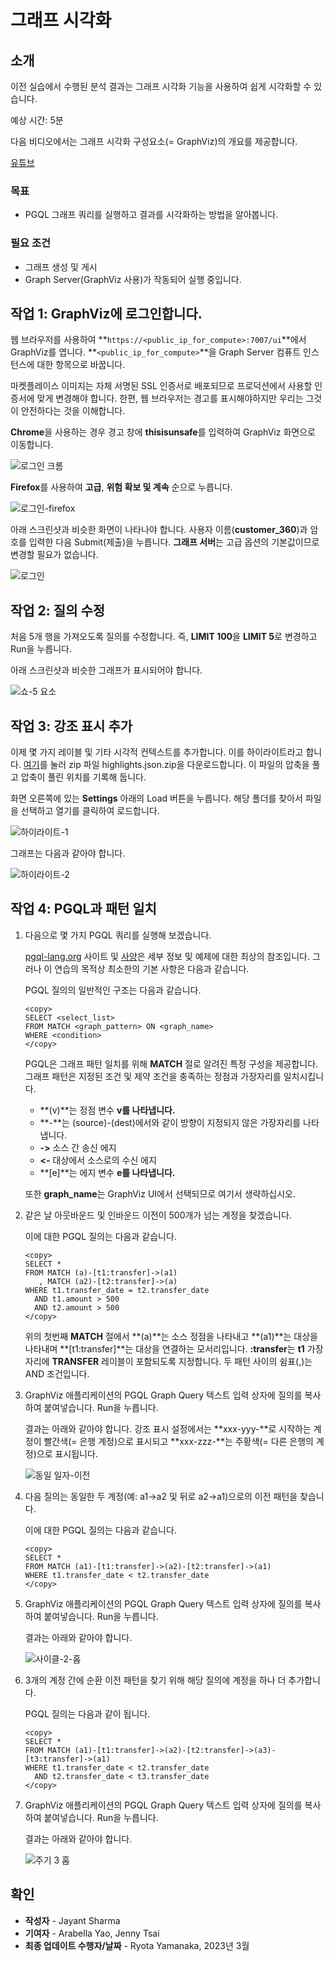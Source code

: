 # 그래프 시각화

## 소개

이전 실습에서 수행된 분석 결과는 그래프 시각화 기능을 사용하여 쉽게 시각화할 수 있습니다.

예상 시간: 5분

다음 비디오에서는 그래프 시각화 구성요소(= GraphViz)의 개요를 제공합니다.

[유튜브](youtube:zfefKdNfAY4)

### 목표

*   PGQL 그래프 쿼리를 실행하고 결과를 시각화하는 방법을 알아봅니다.

### 필요 조건

*   그래프 생성 및 게시
*   Graph Server(GraphViz 사용)가 작동되어 실행 중입니다.

## 작업 1: GraphViz에 로그인합니다.

웹 브라우저를 사용하여 **`https://<public_ip_for_compute>:7007/ui`**에서 GraphViz를 엽니다. **`<public_ip_for_compute>`**을 Graph Server 컴퓨트 인스턴스에 대한 항목으로 바꿉니다.

마켓플레이스 이미지는 자체 서명된 SSL 인증서로 배포되므로 프로덕션에서 사용할 인증서에 맞게 변경해야 합니다. 한편, 웹 브라우저는 경고를 표시해야하지만 우리는 그것이 안전하다는 것을 이해합니다.

**Chrome**을 사용하는 경우 경고 창에 **thisisunsafe**를 입력하여 GraphViz 화면으로 이동합니다.

![로그인 크롬](images/login-chrome.jpg)

**Firefox**를 사용하여 **고급**, **위험 확보 및 계속** 순으로 누릅니다.

![로그인-firefox](images/login-firefox.jpg)

아래 스크린샷과 비슷한 화면이 나타나야 합니다. 사용자 이름(**customer\_360**)과 암호를 입력한 다음 Submit(제출)을 누릅니다. **그래프 서버**는 고급 옵션의 기본값이므로 변경할 필요가 없습니다.

![로그인](images/login.jpg)

## 작업 2: 질의 수정

처음 5개 행을 가져오도록 질의를 수정합니다. 즉, **LIMIT 100**을 **LIMIT 5**로 변경하고 Run을 누릅니다.

아래 스크린샷과 비슷한 그래프가 표시되어야 합니다.

![쇼-5 요소](images/show-5-elements.jpg)

## 작업 3: 강조 표시 추가

이제 몇 가지 레이블 및 기타 시각적 컨텍스트를 추가합니다. 이를 하이라이트라고 합니다. [여기](https://objectstorage.us-ashburn-1.oraclecloud.com/p/VEKec7t0mGwBkJX92Jn0nMptuXIlEpJ5XJA-A6C9PymRgY2LhKbjWqHeB5rVBbaV/n/c4u04/b/livelabsfiles/o/data-management-library-files/highlights.json.zip)를 눌러 zip 파일 highlights.json.zip을 다운로드합니다. 이 파일의 압축을 풀고 압축이 풀린 위치를 기록해 둡니다.

화면 오른쪽에 있는 **Settings** 아래의 Load 버튼을 누릅니다. 해당 폴더를 찾아서 파일을 선택하고 열기를 클릭하여 로드합니다.

![하이라이트-1](images/highlights-1.png)

그래프는 다음과 같아야 합니다.

![하이라이트-2](images/highlights-2.png)

## 작업 4: PGQL과 패턴 일치

1.  다음으로 몇 가지 PGQL 쿼리를 실행해 보겠습니다.
    
    [pgql-lang.org](http://pgql-lang.org) 사이트 및 [사양](http://pgql-lang.org/spec/1.4)은 세부 정보 및 예제에 대한 최상의 참조입니다. 그러나 이 연습의 목적상 최소한의 기본 사항은 다음과 같습니다.
    
    PGQL 질의의 일반적인 구조는 다음과 같습니다.
    
        <copy>
        SELECT <select_list>
        FROM MATCH <graph_pattern> ON <graph_name>
        WHERE <condition>
        </copy>
        
    
    PGQL은 그래프 패턴 일치를 위해 **MATCH** 절로 알려진 특정 구성을 제공합니다. 그래프 패턴은 지정된 조건 및 제약 조건을 충족하는 정점과 가장자리를 일치시킵니다.
    
    *   **(v)**는 정점 변수 **v를 나타냅니다.**
    *   **\-**는 (source)-(dest)에서와 같이 방향이 지정되지 않은 가장자리를 나타냅니다.
    *   **\->** 소스 간 송신 에지
    *   **<-** 대상에서 소스로의 수신 에지
    *   **\[e\]**는 에지 변수 **e를 나타냅니다.**
    
    또한 **graph\_name**는 GraphViz UI에서 선택되므로 여기서 생략하십시오.
    
2.  같은 날 아웃바운드 및 인바운드 이전이 500개가 넘는 계정을 찾겠습니다.
    
    이에 대한 PGQL 질의는 다음과 같습니다.
    
        <copy>
        SELECT *
        FROM MATCH (a)-[t1:transfer]->(a1)
           , MATCH (a2)-[t2:transfer]->(a)
        WHERE t1.transfer_date = t2.transfer_date
          AND t1.amount > 500
          AND t2.amount > 500
        </copy>
        
    
    위의 첫번째 **MATCH** 절에서 **(a)**는 소스 정점을 나타내고 **(a1)**는 대상을 나타내며 **\[t1:transfer\]**는 대상을 연결하는 모서리입니다. **:transfer**는 **t1** 가장자리에 **TRANSFER** 레이블이 포함되도록 지정합니다. 두 패턴 사이의 쉼표(,)는 AND 조건입니다.
    
3.  GraphViz 애플리케이션의 PGQL Graph Query 텍스트 입력 상자에 질의를 복사하여 붙여넣습니다. Run을 누릅니다.
    
    결과는 아래와 같아야 합니다. 강조 표시 설정에서는 **xxx-yyy-**로 시작하는 계정이 빨간색(= 은행 계정)으로 표시되고 **xxx-zzz-**는 주황색(= 다른 은행의 계정)으로 표시됩니다.
    
    ![동일 일자-이전](images/same-day-transfers.jpg)
    
4.  다음 질의는 동일한 두 계정(예: a1->a2 및 뒤로 a2->a1)으로의 이전 패턴을 찾습니다.
    
    이에 대한 PGQL 질의는 다음과 같습니다.
    
        <copy>
        SELECT *
        FROM MATCH (a1)-[t1:transfer]->(a2)-[t2:transfer]->(a1)
        WHERE t1.transfer_date < t2.transfer_date
        </copy>
        
5.  GraphViz 애플리케이션의 PGQL Graph Query 텍스트 입력 상자에 질의를 복사하여 붙여넣습니다. Run을 누릅니다.
    
    결과는 아래와 같아야 합니다.
    
    ![사이클-2-홉](images/cycle-2-hops.jpg)
    
6.  3개의 계정 간에 순환 이전 패턴을 찾기 위해 해당 질의에 계정을 하나 더 추가합니다.
    
    PGQL 질의는 다음과 같이 됩니다.
    
        <copy>
        SELECT *
        FROM MATCH (a1)-[t1:transfer]->(a2)-[t2:transfer]->(a3)-[t3:transfer]->(a1)
        WHERE t1.transfer_date < t2.transfer_date
          AND t2.transfer_date < t3.transfer_date
        </copy>
        
7.  GraphViz 애플리케이션의 PGQL Graph Query 텍스트 입력 상자에 질의를 복사하여 붙여넣습니다. Run을 누릅니다.
    
    결과는 아래와 같아야 합니다.
    
    ![주기 3 홉](images/cycle-3-hops.jpg)
    

## 확인

*   **작성자** - Jayant Sharma
*   **기여자** - Arabella Yao, Jenny Tsai
*   **최종 업데이트 수행자/날짜** - Ryota Yamanaka, 2023년 3월